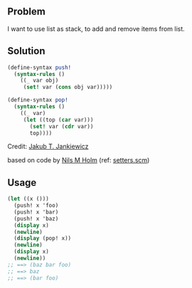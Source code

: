 ## Problem

I want to use list as stack, to add and remove items from list.

## Solution

```scheme
(define-syntax push!
  (syntax-rules ()
    ((_ var obj)
     (set! var (cons obj var)))))

(define-syntax pop!
  (syntax-rules ()
    ((_ var)
     (let ((top (car var)))
       (set! var (cdr var))
       top))))
```

Credit: [Jakub T. Jankiewicz](https://jcubic.pl/me)

based on code by [Nils M Holm](http://t3x.org/) (ref: [setters.scm](http://t3x.org/s9fes/setters.scm.html))

## Usage

```scheme
(let ((x ()))
  (push! x 'foo)
  (push! x 'bar)
  (push! x 'baz)
  (display x)
  (newline)
  (display (pop! x))
  (newline)
  (display x)
  (newline))
;; ==> (baz bar foo)
;; ==> baz
;; ==> (bar foo)
```